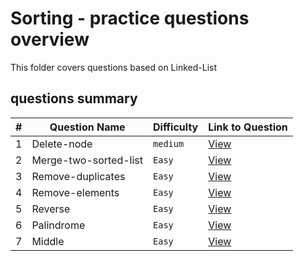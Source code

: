 # Sorting - practice questions overview
This folder covers questions based on Linked-List

## questions summary
| # | Question Name | Difficulty | Link to Question |
| - | - | - | - |
| 1 | Delete-node | `medium` | [View](Delete-node.md) | 
| 2 | Merge-two-sorted-list | `Easy` | [View](Merge-two-sorted-list.md) | 
| 3 | Remove-duplicates | `Easy` | [View](Remove-duplicates.md) | 
| 4 | Remove-elements | `Easy` | [View](Remove-elements.md) | 
| 5 | Reverse | `Easy` | [View](Reverse.md) | 
| 6 | Palindrome | `Easy` | [View](Palindrome.md) | 
| 7 | Middle | `Easy` | [View](Middle.md) | 




